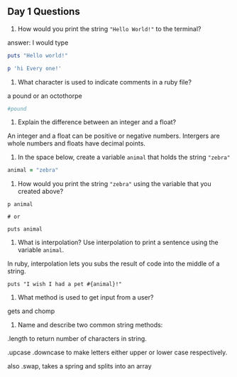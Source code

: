 ## Day 1 Questions

1. How would you print the string `"Hello World!"` to the terminal?

answer: I would type

```ruby
puts "Hello world!"
```

```ruby
p 'hi Every one!'
```


1. What character is used to indicate comments in a ruby file?

 a pound or an octothorpe

```ruby
#pound
```

1. Explain the difference between an integer and a float?

An integer and a float can be positive or negative numbers.  Intergers are whole numbers and floats have decimal points.

1. In the space below, create a variable `animal` that holds the string `"zebra"`

```ruby
animal = "zebra"
```

1. How would you print the string `"zebra"` using the variable that you created above?

```
p animal

# or

puts animal
```

1. What is interpolation? Use interpolation to print a sentence using the variable `animal`.

In ruby, interpolation  lets you subs the result of code into the middle of a string.

```
puts "I wish I had a pet #{animal}!"
```

1. What method is used to get input from a user?

gets and chomp


1. Name and describe two common string methods:

.length to return number of characters in string.

.upcase .downcase to make letters either upper or lower case respectively.  

also .swap, takes a spring and splits into an array
